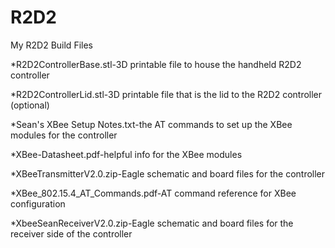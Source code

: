 # R2D2
My R2D2 Build Files

*R2D2ControllerBase.stl-3D printable file to house the handheld R2D2 controller

*R2D2ControllerLid.stl-3D printable file that is the lid to the R2D2 controller (optional)

*Sean's XBee Setup Notes.txt-the AT commands to set up the XBee modules for the controller

*XBee-Datasheet.pdf-helpful info for the XBee modules

*XBeeTransmitterV2.0.zip-Eagle schematic and board files for the controller

*XBee_802.15.4_AT_Commands.pdf-AT command reference for XBee configuration

*XbeeSeanReceiverV2.0.zip-Eagle schematic and board files for the receiver side of the controller

